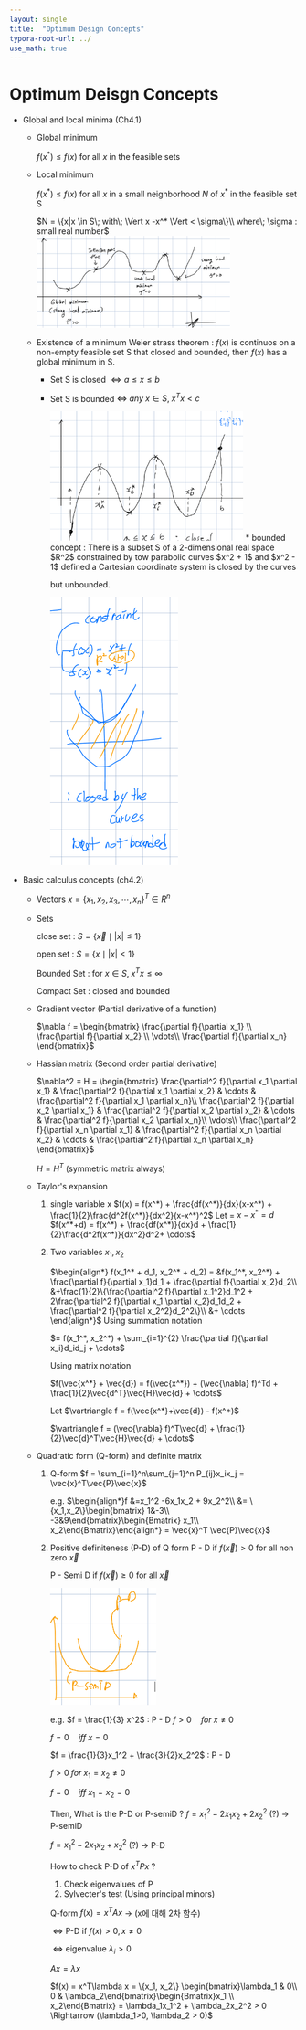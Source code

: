 ```yaml
---
layout: single
title:  "Optimum Design Concepts"
typora-root-url: ../
use_math: true
---
```


# Optimum Deisgn Concepts

- Global and local minima (Ch4.1)

  - Global minimum

    $f(x^*) \leq f(x)$ for all $x$ in the feasible sets

  - Local minimum

    $f(x^*) \leq f(x)$ for all $x$ in a small neighborhood $N$ of $x^*$ in the feasible set S

    $N = \{x|x \in S\; with\; \Vert x -x^* \Vert < \sigma\}\\
     where\; \sigma : small real number$ 
    <img src="/images/2023-09-09-Optimum Design Concepts/09091.png" alt="09091" style="zoom:33%;" />

  

  - Existence of a minimum
    Weier strass theorem : $f(x)$ is continuos on a non-empty feasible set S that
    closed and bounded, then $f(x)$ has a global minimum in S.

    - Set S is closed $\Leftrightarrow a \leq x \leq b$ 

    - Set S is bounded $\Leftrightarrow\; any\; x \in S,\; x^Tx < c$

      <img src="/images/2023-09-09-Optimum Design Concepts/09112 2023-09-10 16_25_15.png" alt="09112 2023-09-10 16_25_15" style="zoom: 33%;" />
      &#42; bounded concept : There is a subset S of a 2-dimensional real space $R^2$ constrained by
         tow parabolic curves $x^2 + 1$ and $x^2 - 1$ defined a Cartesian coordinate system is closed by the curves
      
         but unbounded.
      
      <img src="/images/2023-09-09-Optimum Design Concepts/09113.png" alt="09113" style="zoom:50%;" />

- Basic calculus concepts (ch4.2)

  - Vectors $x = \{x_1, x_2, x_3, \cdots ,x_n\}^T \in R^n$

  - Sets

    close set : $S = \{\vec{x}\mid|x| \leq 1\}$

    open set : $S = \{x \mid |x| < 1\}$

    Bounded Set : for $x \in S,\; x^Tx \leq \infty$

    Compact Set : closed and bounded

  

  - Gradient vector (Partial derivative of a function)
  
    $\nabla f = \begin{bmatrix}
    \frac{\partial f}{\partial x_1} \\
    \frac{\partial f}{\partial x_2} \\ 
    \vdots\\
    \frac{\partial f}{\partial x_n}
    \end{bmatrix}$
  
  - Hassian matrix (Second order partial derivative)
  
    $\nabla^2 = H = \begin{bmatrix}
    \frac{\partial^2 f}{\partial x_1 \partial x_1} & \frac{\partial^2 f}{\partial x_1 \partial x_2} & \cdots & \frac{\partial^2 f}{\partial x_1 \partial x_n}\\
    \frac{\partial^2 f}{\partial x_2 \partial x_1} & \frac{\partial^2 f}{\partial x_2 \partial x_2} & \cdots & \frac{\partial^2 f}{\partial x_2 \partial x_n}\\
    \vdots\\
    \frac{\partial^2 f}{\partial x_n \partial x_1} & \frac{\partial^2 f}{\partial x_n \partial x_2} & \cdots & \frac{\partial^2 f}{\partial x_n \partial x_n}
    \end{bmatrix}$
  
    $H = H^T$ (symmetric matrix always)
  
  - Taylor's expansion
    1. single variable x
       $f(x) = f(x^*) + \frac{df(x^*)}{dx}(x-x^*) + \frac{1}{2}\frac{d^2f(x^*)}{dx^2}(x-x^*)^2$
       Let = $x-x^* = d$
       $f(x^*+d) = f(x^*) + \frac{df(x^*)}{dx}d + \frac{1}{2}\frac{d^2f(x^*)}{dx^2}d^2+ \cdots$
    
    2. Two variables $x_1, x_2$
    
       $\begin{align*}
       f(x_1^* + d_1, x_2^* + d_2) = &f(x_1^*, x_2^*) + \frac{\partial f}{\partial x_1}d_1 + \frac{\partial f}{\partial x_2}d_2\\
       &+\frac{1}{2}\{\frac{\partial^2 f}{\partial x_1^2}d_1^2 + 
       2\frac{\partial^2 f}{\partial x_1 \partial x_2}d_1d_2 +
       \frac{\partial^2 f}{\partial x_2^2}d_2^2\}\\
       &+ \cdots \end{align*}$
       Using summation notation
    
       $= f(x_1^*, x_2^*) + \sum_{i=1}^{2} \frac{\partial f}{\partial x_i}d_id_j + \cdots$
    
       Using matrix notation
    
       $f(\vec{x^*} + \vec{d}) = f(\vec{x^*}) + (\vec{\nabla} f)^Td + \frac{1}{2}\vec{d^T}\vec{H}\vec{d} + \cdots$
    
       Let $\vartriangle f = f(\vec{x^*}+\vec{d}) - f(x^*)$
    
       $\vartriangle f = (\vec{\nabla} f)^T\vec{d} + \frac{1}{2}\vec{d}^T\vec{H}\vec{d} + \cdots$
  
  
  
  - Quadratic form (Q-form) and definite matrix
  
    1. Q-form
       $f = \sum_{i=1}^n\sum_{j=1}^n P_{ij}x_ix_j = \vec{x}^T\vec{P}\vec{x}$
  
       e.g. 
       $\begin{align*}f &=x_1^2 -6x_1x_2 + 9x_2^2\\
       &= \{x_1,x_2\}\begin{bmatrix}
       1&-3\\
       -3&9\end{bmatrix}\begin{Bmatrix}
       x_1\\
       x_2\end{Bmatrix}\end{align*} = \vec{x}^T \vec{P}\vec{x}$
  
    2. Positive definiteness (P-D) of Q form
       P - D if $f(\vec{x}) > 0$ for all non zero $\vec{x}$
  
       P - Semi D if $f(\vec{x}) \geq 0$ for all $\vec{x}$
  
       <img src="/images/2023-09-09-Optimum Design Concepts/09114.png" alt="09114" style="zoom: 25%;" />
  
       e.g. $f = \frac{1}{3} x^2$ : P - D
       $f > 0 \quad for \; x \neq0$
  
       $f = 0 \quad iff \; x=0$
       
  
       $f = \frac{1}{3}x_1^2 + \frac{3}{2}x_2^2$ : P - D
  
       $f > 0 \; for \; x_1 = x_2 \neq 0$
  
       $f = 0 \quad iff \; x_1 = x_2=0$
  
       Then, What is the P-D or P-semiD ?
       $f = x_1^2 -2x_1x_2 + 2x_2^2$ (?) $\rightarrow$ P-semiD
  
       $f=x_1^2 -2x_1x_2 + x_2^2$ (?) $\rightarrow$ P-D
  
       
  
       How to check P-D of $x^T P x$ ?
  
       1. Check eigenvalues of P
       2. Sylvecter's test (Using principal minors)
  
  
       Q-form $f(x) = x^TAx$    -> (x에 대해 2차 함수)
      
       ​	$\Leftrightarrow$ P-D  if $f(x) > 0, x \neq 0$
      
       ​	$\Leftrightarrow$ eigenvalue $\lambda_i > 0$
      
       $Ax = \lambda x$
      
       $f(x) = x^T\lambda x = \{x_1, x_2\}
       \begin{bmatrix}\lambda_1 & 0\\
       0 & \lambda_2\end{bmatrix}\begin{Bmatrix}x_1 \\ x_2\end{Bmatrix} = \lambda_1x_1^2 + \lambda_2x_2^2 > 0 \Rightarrow (\lambda_1>0, \lambda_2 > 0)$
  
  
  ​     
